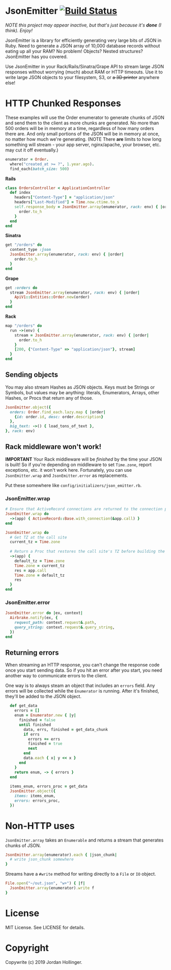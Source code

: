# JsonEmitter [![Build Status](https://travis-ci.org/jhollinger/json-emitter.svg?branch=master)](https://travis-ci.org/jhollinger/json-emitter)

*NOTE this project may appear inactive, but that's just because it's **done** (I think). Enjoy!*

JsonEmitter is a library for efficiently generating very large bits of JSON in Ruby. Need to generate a JSON array of 10,000 database records without eating up all your RAM? No problem! Objects? Nested structures? JsonEmitter has you covered.

Use JsonEmitter in your Rack/Rails/Sinatra/Grape API to stream large JSON responses without worrying (much) about RAM or HTTP timeouts. Use it to write large JSON objects to your filesystem, S3, or ~~a 3D printer~~ anywhere else!

# HTTP Chunked Responses

These examples will use the Order enumerator to generate chunks of JSON and send them to the client as more chunks are generated. No more than 500 orders will be in memory at a time, regardless of how many orders there are. And only small portions of the JSON will be in memory at once, no matter how much we're generating. (NOTE There **are** limits to how long something will stream - your app server, nginx/apache, your browser, etc. may cut it off eventually.)

```ruby
enumerator = Order.
  where("created_at >= ?", 1.year.ago).
  find_each(batch_size: 500)
```

**Rails**

```ruby
class OrdersController < ApplicationController
  def index
    headers["Content-Type"] = "application/json"
    headers["Last-Modified"] = Time.now.ctime.to_s
    self.response_body = JsonEmitter.array(enumerator, rack: env) { |order|
      order.to_h
    }
  end
end
```

**Sinatra**

```ruby
get "/orders" do
  content_type :json
  JsonEmitter.array(enumerator, rack: env) { |order|
    order.to_h
  }
end
```

**Grape**

```ruby
get :orders do
  stream JsonEmitter.array(enumerator, rack: env) { |order|
    ApiV1::Entities::Order.new(order)
  }
end
```

**Rack**

```ruby
map "/orders" do
  run ->(env) {
    stream = JsonEmitter.array(enumerator, rack: env) { |order|
      order.to_h
    }
    [200, {"Content-Type" => "application/json"}, stream]
  }
end
```

## Sending objects

You may also stream Hashes as JSON objects. Keys must be Strings or Symbols, but values may be anything: literals, Enumerators, Arrays, other Hashes, or Procs that return any of those.

```ruby
JsonEmitter.object({
  orders: Order.find_each.lazy.map { |order|
    {id: order.id, desc: order.description}
  },
  big_text: ->() { load_tons_of_text },
}, rack: env)
```

## Rack middleware won't work!

**IMPORTANT** Your Rack middleware will be *finished* by the time your JSON is built! So if you're depending on middleware to set `Time.zone`, report exceptions, etc. it won't work here. Fortunately, you can use `JsonEmitter.wrap` and `JsonEmitter.error` as replacements.

Put these somewhere like `config/initializers/json_emitter.rb`.

### JsonEmitter.wrap

```ruby
# Ensure that ActiveRecord connections are returned to the connection pool
JsonEmitter.wrap do
  ->(app) { ActiveRecord::Base.with_connection(&app.call) }
end

JsonEmitter.wrap do
  # Get TZ at the call site
  current_tz = Time.zone
  
  # Return a Proc that restores the call site's TZ before building the JSON
  ->(app) {
    default_tz = Time.zone
    Time.zone = current_tz
    res = app.call
    Time.zone = default_tz
    res
  }
end
```

### JsonEmitter.error

```ruby
JsonEmitter.error do |ex, context|
  Airbrake.notify(ex, {
    request_path: context.request&.path,
    query_string: context.request&.query_string,
  })
end
```

## Returning errors

When streaming an HTTP response, you can't change the response code once you start sending data. So if you hit an error after you start, you need another way to communicate errors to the client.

One way is to always steam an object that includes an `errors` field. Any errors will be collected while the `Enumerator` is running. After it's finished, they'll be added to the JSON object.

```ruby
  def get_data
    errors = []
    enum = Enumerator.new { |y|
      finished = false
      until finished
        data, errs, finished = get_data_chunk
        if errs
          errors += errs
          finished = true
          next
        end
        data.each { x| y << x }
      end
    }
    return enum, -> { errors }
  end
  
  items_enum, errors_proc = get_data
  JsonEmitter.object({
    items: items_enum,
    errors: errors_proc,
  })
```

# Non-HTTP uses

`JsonEmitter.array` takes an `Enumerable` and returns a stream that generates chunks of JSON.

```ruby
JsonEmitter.array(enumerator).each { |json_chunk|
  # write json_chunk somewhere
}
```

Streams have a `#write` method for writing directly to a `File` or `IO` object.

```ruby
File.open("~/out.json", "w+") { |f|
  JsonEmitter.array(enumerator).write f
}
```

# License

MIT License. See LICENSE for details.

# Copyright

Copywrite (c) 2019 Jordan Hollinger.
